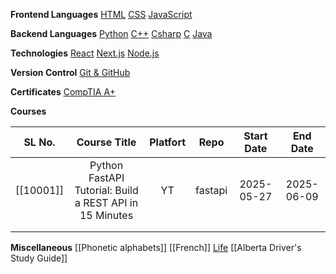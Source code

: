 **Frontend Languages**
	[HTML](Frontend%20Languages/HTML/Index.md)
	[CSS](Frontend%20Languages/CSS/Index.md)
	[JavaScript](Frontend%20Languages/JavaScript/Index.md)

**Backend Languages**
	[Python](Backend%20Languages/Python/Index.md)
	[C++](Backend%20Languages/C++/Index.md)
	[Csharp](Backend%20Languages/Csharp/Index.md)
	[C](Backend%20Languages/C/Index.md)
	[Java](Backend%20Languages/Java/Index.md)

**Technologies**
	[React](Technologies/React/Index)
	[Next.js](Technologies/Next.js/Index)
	[Node.js](Technologies/Node.js/Index)

**Version Control**
	[Git & GitHub](Version%20Control/Git%20&%20GitHub/Index)

**Certificates**
	[CompTIA A+](Certificates/CompTIA%20A+/Index)

**Courses**

|  SL No.   |                      Course Title                       | Platfort |  Repo   | Start Date |  End Date  |
| :-------: | :-----------------------------------------------------: | :------: | :-----: | :--------: | :--------: |
| [[10001]] | Python FastAPI Tutorial: Build a REST API in 15 Minutes |    YT    | fastapi | 2025-05-27 | 2025-06-09 |
|           |                                                         |          |         |            |            |
|           |                                                         |          |         |            |            |

**Miscellaneous**
	[[Phonetic alphabets]]
	[[French]]
	[Life](Miscellaneous/Life/Index)
	[[Alberta Driver's Study Guide]]